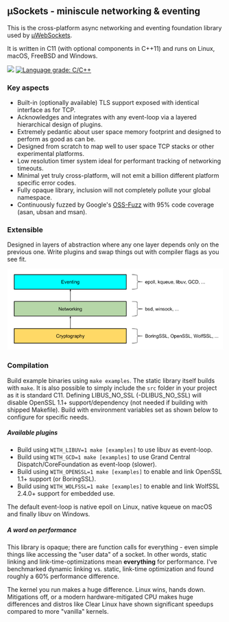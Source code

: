 ## µSockets - miniscule networking & eventing

This is the cross-platform async networking and eventing foundation library used by [µWebSockets](https://github.com/uNetworking/uWebSockets).

It is written in C11 (with optional components in C++11) and runs on Linux, macOS, FreeBSD and Windows.

<a href="https://github.com/uNetworking/uSockets/releases"><img src="https://img.shields.io/github/v/release/uNetworking/uSockets"></a> <a href="https://lgtm.com/projects/g/uNetworking/uSockets/context:cpp"><img alt="Language grade: C/C++" src="https://img.shields.io/lgtm/grade/cpp/g/uNetworking/uSockets.svg?logo=lgtm&logoWidth=18"/></a>

### Key aspects

* Built-in (optionally available) TLS support exposed with identical interface as for TCP.
* Acknowledges and integrates with any event-loop via a layered hierarchical design of plugins.
* Extremely pedantic about user space memory footprint and designed to perform as good as can be.
* Designed from scratch to map well to user space TCP stacks or other experimental platforms.
* Low resolution timer system ideal for performant tracking of networking timeouts.
* Minimal yet truly cross-platform, will not emit a billion different platform specific error codes.
* Fully opaque library, inclusion will not completely pollute your global namespace.
* Continuously fuzzed by Google's [OSS-Fuzz](https://github.com/google/oss-fuzz) with 95% code coverage (asan, ubsan and msan).

### Extensible

Designed in layers of abstraction where any one layer depends only on the previous one. Write plugins and swap things out with compiler flags as you see fit.

![](misc/layout.png)

### Compilation
Build example binaries using `make examples`. The static library itself builds with `make`. It is also possible to simply include the `src` folder in your project as it is standard C11. Defining LIBUS_NO_SSL (-DLIBUS_NO_SSL) will disable OpenSSL 1.1+ support/dependency (not needed if building with shipped Makefile). Build with environment variables set as shown below to configure for specific needs.

##### Available plugins
* Build using `WITH_LIBUV=1 make [examples]` to use libuv as event-loop.
* Build using `WITH_GCD=1 make [examples]` to use Grand Central Dispatch/CoreFoundation as event-loop (slower).
* Build using `WITH_OPENSSL=1 make [examples]` to enable and link OpenSSL 1.1+ support (or BoringSSL).
* Build using `WITH_WOLFSSL=1 make [examples]` to enable and link WolfSSL 2.4.0+ support for embedded use.

The default event-loop is native epoll on Linux, native kqueue on macOS and finally libuv on Windows.

##### A word on performance
This library is opaque; there are function calls for everything - even simple things like accessing the "user data" of a socket. In other words, static linking and link-time-optimizations mean **everything** for performance. I've benchmarked dynamic linking vs. static, link-time optimization and found roughly a 60% performance difference.

The kernel you run makes a huge difference. Linux wins, hands down. Mitigations off, or a modern hardware-mitigated CPU makes huge differences and distros like Clear Linux have shown significant speedups compared to more "vanilla" kernels.

